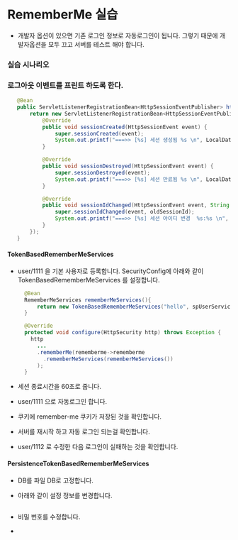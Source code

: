 # RememberMe 실습

- 개발자 옵션이 있으면 기존 로그인 정보로 자동로그인이 됩니다. 그렇기 때문에 개발자옵션을 모두 끄고 서버를 테스트 해야 합니다.

### 실습 시나리오

### 로그아웃 이벤트를 프린트 하도록 한다.

```java
   @Bean
   public ServletListenerRegistrationBean<HttpSessionEventPublisher> httpSessionEventPublisher() {
       return new ServletListenerRegistrationBean<HttpSessionEventPublisher>(new HttpSessionEventPublisher(){
           @Override
           public void sessionCreated(HttpSessionEvent event) {
               super.sessionCreated(event);
               System.out.printf("===>> [%s] 세션 생성됨 %s \n", LocalDateTime.now(), event.getSession().getId());
           }

           @Override
           public void sessionDestroyed(HttpSessionEvent event) {
               super.sessionDestroyed(event);
               System.out.printf("===>> [%s] 세션 만료됨 %s \n", LocalDateTime.now(), event.getSession().getId());
           }

           @Override
           public void sessionIdChanged(HttpSessionEvent event, String oldSessionId) {
               super.sessionIdChanged(event, oldSessionId);
               System.out.printf("===>> [%s] 세션 아이디 변경  %s:%s \n",  LocalDateTime.now(), oldSessionId, event.getSession().getId());
           }
       });
   }
```

#### TokenBasedRememberMeServices

- user/1111 을 기본 사용자로 등록합니다. SecurityConfig에 아래와 같이 TokenBasedRememberMeServices 를 설정합니다.

  ```java
    @Bean
    RememberMeServices rememberMeServices(){
        return new TokenBasedRememberMeServices("hello", spUserService);
    }

    @Override
    protected void configure(HttpSecurity http) throws Exception {
      http
        ...
        .rememberMe(rememberme->rememberme
          .rememberMeServices(rememberMeServices())
        );
    }
  ```

- 세션 종료시간을 60초로 줍니다.
- user/1111 으로 자동로그인 합니다.
- 쿠키에 remember-me 쿠키가 저장된 것을 확인합니다.
- 서버를 재시작 하고 자동 로그인 되는걸 확인합니다.
- user/1112 로 수정한 다음 로그인이 실패하는 것을 확인합니다.

#### PersistenceTokenBasedRememberMeServices

- DB를 파일 DB로 고정합니다.
- 아래와 같이 설정 정보를 변경합니다.

  ```java

  ```

- 비밀 번호를 수정합니다.
-
